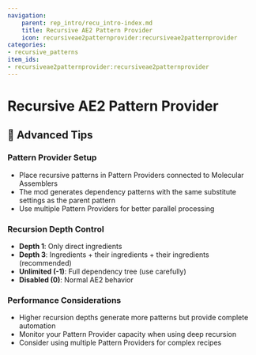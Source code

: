 ```yaml
---
navigation:
    parent: rep_intro/recu_intro-index.md
    title: Recursive AE2 Pattern Provider
    icon: recursiveae2patternprovider:recursiveae2patternprovider
categories:
- recursive_patterns
item_ids:
- recursiveae2patternprovider:recursiveae2patternprovider
---
```


# Recursive AE2 Pattern Provider

## 🔧 Advanced Tips

### Pattern Provider Setup
- Place recursive patterns in Pattern Providers connected to Molecular Assemblers
- The mod generates dependency patterns with the same substitute settings as the parent pattern
- Use multiple Pattern Providers for better parallel processing

### Recursion Depth Control
- **Depth 1**: Only direct ingredients
- **Depth 3**: Ingredients + their ingredients + their ingredients (recommended)
- **Unlimited (-1)**: Full dependency tree (use carefully)
- **Disabled (0)**: Normal AE2 behavior

### Performance Considerations
- Higher recursion depths generate more patterns but provide complete automation
- Monitor your Pattern Provider capacity when using deep recursion
- Consider using multiple Pattern Providers for complex recipes 
